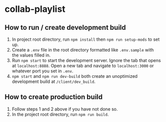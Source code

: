 # collab-playlist



## How to run / create development build
1. In project root directory, run `npm install` then `npm run setup-mods` to set up.
2. Create a `.env` file in the root directory formatted like `.env.sample` with the values filled in.
3. Run `npm start` to start the development server. Ignore the tab that opens at `localhost:8888`. Open a new tab and navigate to `localhost:3000` or whatever port you set in `.env`.
4. `npm start` and `npm run dev-build` both create an unoptimized development build at `/client/dev_build`.

## How to create production build
1. Follow steps 1 and 2 above if you have not done so.
2. In the project root directory, run `npm run build`.

